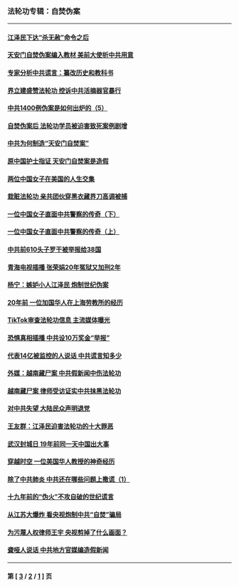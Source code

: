 ### 法轮功专辑：自焚伪案
---
#### [江泽民下达“杀无赦”命令之后](../../pages/nf5562/n13878084.md?04160430) 
#### [天安门自焚伪案编入教材 美前大使析中共用意](../../pages/nf5562/n13791932.md?04160430) 
#### [专家分析中共谎言：纂改历史和教科书](../../pages/nf5562/n13781542.md?04160430) 
#### [界立建盛赞法轮功 控诉中共活摘器官暴行](../../pages/nf5562/n13781971.md?04160430) 
#### [中共1400例伪案是如何出炉的（5）](../../pages/nf5562/n13226831.md?04160430) 
#### [自焚伪案后 法轮功学员被迫害致死案例剧增](../../pages/nf5562/n13190600.md?04160430) 
#### [中共为何制造“天安门自焚案”](../../pages/nf5562/n13183270.md?04160430) 
#### [原中国护士指证 天安门自焚案是造假](../../pages/nf5562/n13172289.md?04160430) 
#### [两位中国女子在美国的人生交集](../../pages/nf5562/n13156138.md?04160430) 
#### [栽赃法轮功 亲共团伙穿黑衣藏界刀高调被捕](../../pages/nf5562/n13073780.md?04160430) 
#### [一位中国女子直面中共警察的传奇（下）](../../pages/nf5562/n12989706.md?04160430) 
#### [一位中国女子直面中共警察的传奇（上）](../../pages/nf5562/n12985072.md?04160430) 
#### [中共前610头子罗干被举报给38国](../../pages/nf5562/n12975419.md?04160430) 
#### [青海电视插播 张荣娟20年冤狱又加刑2年](../../pages/nf5562/n12738166.md?04160430) 
#### [杨宁：嫉妒小人江泽民 炮制世纪伪案](../../pages/nf5562/n12724108.md?04160430) 
#### [20年前 一位加国华人在上海劳教所的经历](../../pages/nf5562/n12707932.md?04160430) 
#### [TikTok审查法轮功信息 主流媒体曝光](../../pages/nf5562/n12362336.md?04160430) 
#### [恐惧真相插播 中共设10万奖金“举报”](../../pages/nf5562/n12306396.md?04160430) 
#### [代表14亿被监控的人说话 中共谎言知多少](../../pages/nf5562/n12297484.md?04160430) 
#### [外媒：越南藏尸案 中共假新闻中伤法轮功](../../pages/nf5562/n12264411.md?04160430) 
#### [越南藏尸案 律师受访证实中共抹黑法轮功](../../pages/nf5562/n12261878.md?04160430) 
#### [对中共失望 大陆民众声明退党](../../pages/nf5562/n12187315.md?04160430) 
#### [王友群：江泽民迫害法轮功的十大罪恶](../../pages/nf5562/n12169074.md?04160430) 
#### [武汉封城日 19年前同一天中国出大事](../../pages/nf5562/n12150901.md?04160430) 
#### [穿越时空  一位美国华人教授的神奇经历](../../pages/nf5562/n12097460.md?04160430) 
#### [除了中共肺炎 中共还在哪些问题上撒谎（1）](../../pages/nf5562/n11955770.md?04160430) 
#### [十九年前的“伪火”不攻自破的世纪谎言](../../pages/nf5562/n11813238.md?04160430) 
#### [从江苏大爆炸 看央视炮制中共“自焚”骗局](../../pages/nf5562/n11140275.md?04160430) 
#### [为污蔑人权律师王宇 央视剪掉了什么画面？](../../pages/nf5562/n11130142.md?04160430) 
#### [聋哑人说话 中共地方官媒编造假新闻](../../pages/nf5562/n11006067.md?04160430) 

---
#### 第 [ [3](./3.md?04160430) / [2](./2.md?04160430) / [1](./1.md?04160430) ] 页
